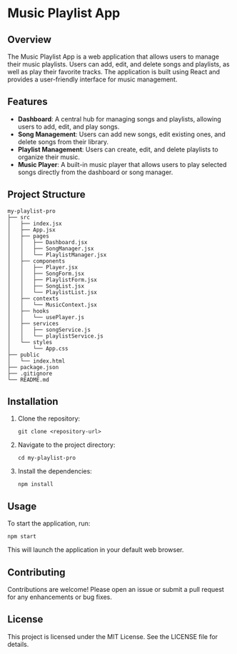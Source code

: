 # Music Playlist App

## Overview
The Music Playlist App is a web application that allows users to manage their music playlists. Users can add, edit, and delete songs and playlists, as well as play their favorite tracks. The application is built using React and provides a user-friendly interface for music management.

## Features
- **Dashboard**: A central hub for managing songs and playlists, allowing users to add, edit, and play songs.
- **Song Management**: Users can add new songs, edit existing ones, and delete songs from their library.
- **Playlist Management**: Users can create, edit, and delete playlists to organize their music.
- **Music Player**: A built-in music player that allows users to play selected songs directly from the dashboard or song manager.

## Project Structure
```
my-playlist-pro
├── src
│   ├── index.jsx
│   ├── App.jsx
│   ├── pages
│   │   ├── Dashboard.jsx
│   │   ├── SongManager.jsx
│   │   └── PlaylistManager.jsx
│   ├── components
│   │   ├── Player.jsx
│   │   ├── SongForm.jsx
│   │   ├── PlaylistForm.jsx
│   │   ├── SongList.jsx
│   │   └── PlaylistList.jsx
│   ├── contexts
│   │   └── MusicContext.jsx
│   ├── hooks
│   │   └── usePlayer.js
│   ├── services
│   │   ├── songService.js
│   │   └── playlistService.js
│   └── styles
│       └── App.css
├── public
│   └── index.html
├── package.json
├── .gitignore
└── README.md
```

## Installation
1. Clone the repository:
   ```
   git clone <repository-url>
   ```
2. Navigate to the project directory:
   ```
   cd my-playlist-pro
   ```
3. Install the dependencies:
   ```
   npm install
   ```

## Usage
To start the application, run:
```
npm start
```
This will launch the application in your default web browser.

## Contributing
Contributions are welcome! Please open an issue or submit a pull request for any enhancements or bug fixes.

## License
This project is licensed under the MIT License. See the LICENSE file for details.